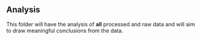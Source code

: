 ## Analysis

This folder will have the analysis of **all** processed and raw data and will aim to draw meaningful conclusions from the data. 